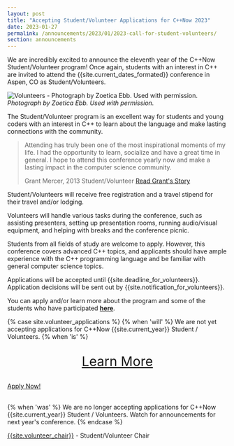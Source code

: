 ```yaml
---
layout: post
title: "Accepting Student/Volunteer Applications for C++Now 2023"
date: 2023-01-27
permalink: /announcements/2023/01/2023-call-for-student-volunteers/
section: announcements
---
```


We are incredibly excited to announce the eleventh year of the C++Now Student/Volunteer program! Once again, students with an interest in C++ are invited to attend the {{site.current_dates_formated}} conference in Aspen, CO as Student/Volunteers.

![Volunteers - Photograph by Zoetica Ebb. Used with permission.](/assets/img/posts/2018/volunteers.jpeg "Volunteers - Photograph by Zoetica Ebb. Used with permission.")
<br>
*Photograph by Zoetica Ebb. Used with permission.*

<!--break-->

The Student/Volunteer program is an excellent way for students and young coders with an interest in C++ to learn about the language and make lasting connections with the community.

<blockquote class="quoteBox">
    <span class="quoteBoxImage" style="background-image: url(/assets/img/volunteers/grant_mercer.jpg);"></span>
    <p class="quoteBoxText">
        Attending has truly been one of the most inspirational moments of my life. I had the opportunity to learn, socialize and have a great time in general. I hope to attend this conference yearly now and make a lasting impact in the computer science community.
    </p>
    <span class="quoteBoxCredentials">Grant Mercer, 2013 Student/Volunteer</span>
    <a href="/about/volunteer_program/grant_mercers_volunteer_story/" class="quoteBoxRightLink">Read Grant's Story</a>
</blockquote>

Student/Volunteers will receive free registration and a travel stipend for their travel and/or lodging.

Volunteers will handle various tasks during the conference, such as assisting presenters, setting up presentation rooms, running audio/visual equipment, and helping with breaks and the conference picnic.

Students from all fields of study are welcome to apply. However, this conference covers advanced C++ topics, and applicants should have ample experience with the C++ programming language and be familiar with general computer science topics.

Applications will be accepted until {{site.deadline_for_volunteers}}. Application decisions will be sent out by {{site.notification_for_volunteers}}.

You can apply and/or learn more about the program and some of the students who have participated **[here](/about/volunteer_program/)**.

{% case site.volunteer_applications %}
  {% when 'will' %}
We are not yet accepting applications for C++Now {{site.current_year}} Student / Volunteers.
  {% when 'is' %}

<p style="text-align: center; font-size: 30px;"><a href="/about/volunteer_program/">Learn More</a></p>

<div class="textCenter">
<a href="{{site.volunteer_form_URL}}" class="buttonPrimaryLarge">Apply Now!</a>
</div>
<br>

{% when 'was' %}
We are no longer accepting applications for C++Now {{site.current_year}} Student / Volunteers. Watch for announcements for next year's conference.
{% endcase %}


[{{site.volunteer_chair}}](mailto:student-volunteers@cppnow.org) - Student/Volunteer Chair
